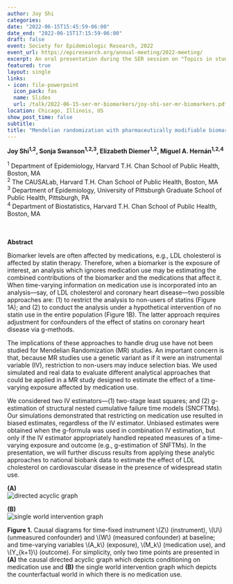 ```yaml
---
author: Joy Shi
categories:
date: "2022-06-15T15:45:59-06:00"
date_end: "2022-06-15T17:15:59-06:00"
draft: false
event: Society for Epidemiologic Research, 2022
event_url: https://epiresearch.org/annual-meeting/2022-meeting/
excerpt: An oral presentation during the SER session on "Topics in study design and analytical methods".
featured: true
layout: single
links:
- icon: file-powerpoint
  icon_pack: fas
  name: Slides
  url: /talk/2022-06-15-ser-mr-biomarkers/joy-shi-ser-mr-biomarkers.pdf
location: Chicago, Illinois, US
show_post_time: false
subtitle: 
title: "Mendelian randomization with pharmaceutically modifiable biomarkers"
---
```


**Joy Shi<sup>1,2</sup>, Sonja Swanson<sup>1,2,3</sup>, Elizabeth Diemer<sup>1,2</sup>, Miguel A. Hernán<sup>1,2,4<sup>**

<sup>1</sup> Department of Epidemiology, Harvard T.H. Chan School of Public Health, Boston, MA<br>
<sup>2</sup> The CAUSALab, Harvard T.H. Chan School of Public Health, Boston, MA<br>
<sup>3</sup> Department of Epidemiology, University of Pittsburgh Graduate School of Public Health, Pittsburgh, PA<br>
<sup>4</sup> Department of Biostatistics, Harvard T.H. Chan School of Public Health, Boston, MA <br><br><br>

**Abstract**

Biomarker levels are often affected by medications, e.g., LDL cholesterol is affected by statin therapy. Therefore, when a biomarker is the exposure of interest, an analysis which ignores  medication use may be estimating the combined contributions of the biomarker and the medications that affect it. When time-varying information on medication use is incorporated into an analysis—say, of LDL cholesterol and coronary heart disease—two possible approaches are: (1) to restrict the analysis to non-users of statins (Figure 1A); and (2) to conduct the analysis under a hypothetical intervention of no statin use in the entire population (Figure 1B). The latter approach requires adjustment for confounders of the effect of statins on coronary heart disease via g-methods.  

The implications of these approaches to handle drug use have not been studied for Mendelian Randomization (MR) studies. An important concern is that, because MR studies use a genetic variant as if it were an instrumental variable (IV), restriction to non-users may induce selection bias. We used simulated and real data to evaluate different analytical approaches that could be applied in a MR study designed to estimate the effect of a time-varying exposure affected by medication use.

We considered two IV estimators—(1) two-stage least squares; and (2) g-estimation of structural nested cumulative failure time models (SNCFTMs). Our simulations demonstrated that restricting on medication use resulted in biased estimates, regardless of the IV estimator. Unbiased estimates were obtained when the g-formula was used in combination IV estimation, but only if the IV estimator appropriately handled repeated measures of a time-varying exposure and outcome (e.g., g-estimation of SNFTMs). In the presentation, we will further discuss results from applying these analytic approaches to national biobank data to estimate the effect of LDL cholesterol on cardiovascular disease in the presence of widespread statin use.


<b>(A)</b><br>
<img style="float: left" src="/talk/2022-06-15-ser-mr-biomarkers/joy-shi-ser-mr-biomarkers-abstract-image1.png"
   alt="directed acyclic graph"
   style="float: left; margin-left:10px" 
   display="inline"/><br clear="left">
   
<b>(B)</b><br>
<img style="float: left" src="/talk/2022-06-15-ser-mr-biomarkers/joy-shi-ser-mr-biomarkers-abstract-image2.png"
   alt="single world intervention graph"
   style="float: left; margin-left:10px"
   display="inline"/><br clear="left">
   
**Figure 1.** Causal diagrams for time-fixed instrument \\(Z\\) (instrument), \\(U\\) (unmeasured confounder) and \\(W\\) (measured confounder) at baseline; and time-varying variables \\(A_k\\) (exposure), \\(M_k\\) (medication use), and \\(Y_{k+1}\\) (outcome). For simplicity, only two time points are presented in **(A)** the causal directed acyclic graph which depicts conditioning on medication use and **(B)** the single world intervention graph which depicts the counterfactual world in which there is no medication use.

